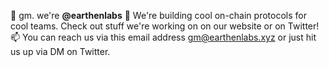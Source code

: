 👋 gm. we're **@earthenlabs**
👀 We're building cool on-chain protocols for cool teams. Check out stuff we're working on on our website or on Twitter! 
📫 You can reach us via this email address gm@earthenlabs.xyz or just hit us up via DM on Twitter.

<!---
earthenlabs/earthenlabs is a ✨ special ✨ repository because its `README.md` (this file) appears on your GitHub profile.
You can click the Preview link to take a look at your changes.
--->
